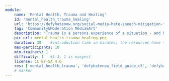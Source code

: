 ```yaml
---
module:
    name: 'Mental Health, Trauma and Healing'
    id: 'mental_health_trauma_healing'
    url: 'https://defyhatenow.org/social-media-hate-speech-mitigation-field-guide-v2-cameroon/'
    tag: 'Community&Moderation Media&Art'
    description: "Trauma is a persons experience of a situation - and how they think and feel about it afterwards. This modul gives information about trauma, mental health and healing in the context of social media."
    pic-url: mental_health_trauma_healing.png
    duration: 30    #introduction time in minutes, the resources have their own time blocks
    max-participants: 10
    min-trainers: 1
    difficulty: 1   #1-3, 1 is easyest
    license: CC BY-SA 4.0
    res: ['mental_health_trauma', 'defyhatenow_field_guide_c5', 'defyhatenow_facilitator_notes']
    # marker
---  
```

